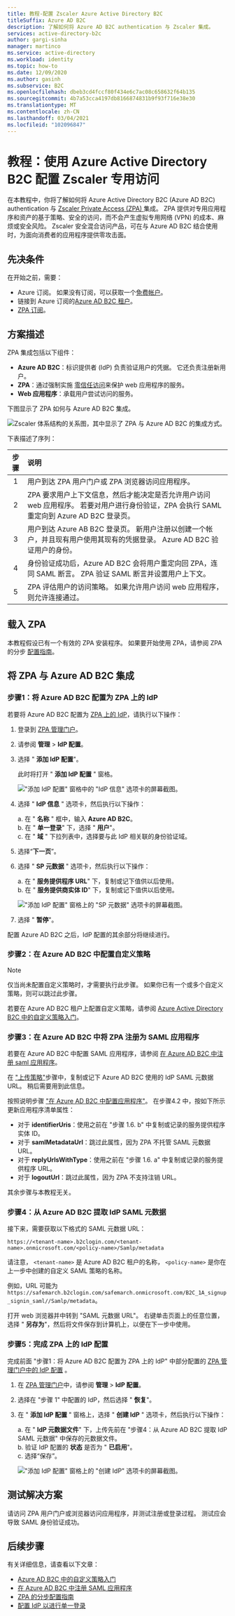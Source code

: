 ```yaml
---
title: 教程-配置 Zscaler Azure Active Directory B2C
titleSuffix: Azure AD B2C
description: 了解如何将 Azure AD B2C authentication 与 Zscaler 集成。
services: active-directory-b2c
author: gargi-sinha
manager: martinco
ms.service: active-directory
ms.workload: identity
ms.topic: how-to
ms.date: 12/09/2020
ms.author: gasinh
ms.subservice: B2C
ms.openlocfilehash: dbeb3cd4fccf80f434e6c7ac08c658632f64b135
ms.sourcegitcommit: 4b7a53cca4197db8166874831b9f93f716e38e30
ms.translationtype: MT
ms.contentlocale: zh-CN
ms.lasthandoff: 03/04/2021
ms.locfileid: "102096847"
---
```

# <a name="tutorial-configure-zscaler-private-access-with-azure-active-directory-b2c"></a>教程：使用 Azure Active Directory B2C 配置 Zscaler 专用访问

在本教程中，你将了解如何将 Azure Active Directory B2C (Azure AD B2C) authentication 与 [Zscaler Private Access (ZPA) ](https://www.zscaler.com/products/zscaler-private-access)集成。 ZPA 提供对专用应用程序和资产的基于策略、安全的访问，而不会产生虚拟专用网络 (VPN) 的成本、麻烦或安全风险。 Zscaler 安全混合访问产品，可在与 Azure AD B2C 结合使用时，为面向消费者的应用程序提供零攻击面。

## <a name="prerequisites"></a>先决条件

在开始之前，需要：

- Azure 订阅。 如果没有订阅，可以获取一个[免费帐户](https://azure.microsoft.com/free/)。  
- 链接到 Azure 订阅的[Azure AD B2C 租户](./tutorial-create-tenant.md)。  
- [ZPA 订阅](https://azuremarketplace.microsoft.com/marketplace/apps/aad.zscalerprivateaccess?tab=Overview)。

## <a name="scenario-description"></a>方案描述

ZPA 集成包括以下组件：

- **Azure AD B2C**：标识提供者 (IdP) 负责验证用户的凭据。 它还负责注册新用户。  
- **ZPA**：通过强制实施 [零信任访问](https://www.microsoft.com/security/blog/2018/12/17/zero-trust-part-1-identity-and-access-management/#:~:text=Azure%20Active%20Directory%20%28Azure%20AD%29%20provides%20the%20strong%2C,to%20express%20their%20access%20requirements%20in%20simple%20terms.)来保护 web 应用程序的服务。  
- **Web 应用程序**：承载用户尝试访问的服务。

下图显示了 ZPA 如何与 Azure AD B2C 集成。

![Zscaler 体系结构的关系图，其中显示了 ZPA 与 Azure AD B2C 的集成方式。](media/partner-zscaler/zscaler-architecture-diagram.png)

下表描述了序列：

|步骤 | 说明 |
| :-----:| :-----------|
| 1 | 用户到达 ZPA 用户门户或 ZPA 浏览器访问应用程序。
| 2 | ZPA 要求用户上下文信息，然后才能决定是否允许用户访问 web 应用程序。 若要对用户进行身份验证，ZPA 会执行 SAML 重定向到 Azure AD B2C 登录页。  
| 3 | 用户到达 Azure AB B2C 登录页。 新用户注册以创建一个帐户，并且现有用户使用其现有的凭据登录。 Azure AD B2C 验证用户的身份。
| 4 | 身份验证成功后，Azure AD B2C 会将用户重定向回 ZPA，连同 SAML 断言。 ZPA 验证 SAML 断言并设置用户上下文。
| 5 | ZPA 评估用户的访问策略。 如果允许用户访问 web 应用程序，则允许连接通过。

## <a name="onboard-to-zpa"></a>载入 ZPA

本教程假设已有一个有效的 ZPA 安装程序。 如果要开始使用 ZPA，请参阅 ZPA 的分步 [配置指南](https://help.zscaler.com/zpa/step-step-configuration-guide-zpa)。

## <a name="integrate-zpa-with-azure-ad-b2c"></a>将 ZPA 与 Azure AD B2C 集成

### <a name="step-1-configure-azure-ad-b2c-as-an-idp-on-zpa"></a>步骤1：将 Azure AD B2C 配置为 ZPA 上的 IdP

若要将 Azure AD B2C 配置为 [ZPA 上的 IdP](https://help.zscaler.com/zpa/configuring-idp-single-sign)，请执行以下操作：

1. 登录到 [ZPA 管理门户](https://admin.private.zscaler.com)。

1. 请参阅 **管理**  >  **IdP 配置**。

1. 选择 " **添加 IdP 配置**"。

   此时将打开 " **添加 IdP 配置** " 窗格。

   !["添加 IdP 配置" 窗格中的 "IdP 信息" 选项卡的屏幕截图。](media/partner-zscaler/add-idp-configuration.png)

1. 选择 " **IdP 信息** " 选项卡，然后执行以下操作：

   a. 在 " **名称** " 框中，输入 **Azure AD B2C**。  
   b. 在 " **单一登录**" 下，选择 " **用户**"。  
   c. 在 " **域** " 下拉列表中，选择要与此 IdP 相关联的身份验证域。

1. 选择“**下一页**”。

1. 选择 " **SP 元数据** " 选项卡，然后执行以下操作：

   a. 在 " **服务提供程序 URL**" 下，复制或记下值供以后使用。  
   b. 在 " **服务提供商实体 ID**" 下，复制或记下值供以后使用。

   !["添加 IdP 配置" 窗格上的 "SP 元数据" 选项卡的屏幕截图。](media/partner-zscaler/sp-metadata.png)

1. 选择 " **暂停**"。

配置 Azure AD B2C 之后，IdP 配置的其余部分将继续进行。

### <a name="step-2-configure-custom-policies-in-azure-ad-b2c"></a>步骤2：在 Azure AD B2C 中配置自定义策略

>[!Note]
>仅当尚未配置自定义策略时，才需要执行此步骤。 如果你已有一个或多个自定义策略，则可以跳过此步骤。

若要在 Azure AD B2C 租户上配置自定义策略，请参阅 [Azure Active Directory B2C 中的自定义策略入门](./custom-policy-get-started.md)。

### <a name="step-3-register-zpa-as-a-saml-application-in-azure-ad-b2c"></a>步骤3：在 Azure AD B2C 中将 ZPA 注册为 SAML 应用程序

若要在 Azure AD B2C 中配置 SAML 应用程序，请参阅 [在 Azure AD B2C 中注册 saml 应用程序](./saml-service-provider.md)。 

在 ["上传策略"](./saml-service-provider.md#upload-your-policy)步骤中，复制或记下 Azure AD B2C 使用的 IdP SAML 元数据 URL。 稍后需要用到此信息。

按照说明步骤 ["在 Azure AD B2C 中配置应用程序"](./saml-service-provider.md#configure-your-application-in-azure-ad-b2c)。 在步骤4.2 中，按如下所示更新应用程序清单属性：

- 对于 **identifierUris**：使用之前在 "步骤 1.6. b" 中复制或记录的服务提供程序实体 ID。  
- 对于 **samlMetadataUrl**：跳过此属性，因为 ZPA 不托管 SAML 元数据 URL。  
- 对于 **replyUrlsWithType**：使用之前在 "步骤 1.6. a" 中复制或记录的服务提供程序 URL。  
- 对于 **logoutUrl**：跳过此属性，因为 ZPA 不支持注销 URL。

其余步骤与本教程无关。

### <a name="step-4-extract-the-idp-saml-metadata-from-azure-ad-b2c"></a>步骤4：从 Azure AD B2C 提取 IdP SAML 元数据

接下来，需要获取以下格式的 SAML 元数据 URL：

```https://<tenant-name>.b2clogin.com/<tenant-name>.onmicrosoft.com/<policy-name>/Samlp/metadata```

请注意， `<tenant-name>` 是 Azure AD B2C 租户的名称， `<policy-name>` 是你在上一步中创建的自定义 SAML 策略的名称。

例如，URL 可能为 `https://safemarch.b2clogin.com/safemarch.onmicrosoft.com/B2C_1A_signup_signin_saml//Samlp/metadata`。

打开 web 浏览器并中转到 "SAML 元数据 URL"。 右键单击页面上的任意位置，选择 " **另存为**"，然后将文件保存到计算机上，以便在下一步中使用。

### <a name="step-5-complete-the-idp-configuration-on-zpa"></a>步骤5：完成 ZPA 上的 IdP 配置

完成前面 "步骤1：将 Azure AD B2C 配置为 ZPA 上的 IdP" 中部分配置的 [ZPA 管理门户中的 IdP 配置](https://help.zscaler.com/zpa/configuring-idp-single-sign) 。

1. 在 [ZPA 管理门户](https://admin.private.zscaler.com)中，请参阅 **管理**  >  **IdP 配置**。

1. 选择在 "步骤 1" 中配置的 IdP，然后选择 " **恢复**"。

1. 在 " **添加 IdP 配置** " 窗格上，选择 " **创建 IdP** " 选项卡，然后执行以下操作：

   a. 在 " **IdP 元数据文件**" 下，上传先前在 "步骤4：从 Azure AD B2C 提取 IdP SAML 元数据" 中保存的元数据文件。  
   b. 验证 IdP 配置的 **状态** 是否为 " **已启用**"。  
   c. 选择“保存”。

   !["添加 IdP 配置" 窗格上的 "创建 IdP" 选项卡的屏幕截图。](media/partner-zscaler/create-idp.png)

## <a name="test-the-solution"></a>测试解决方案

请访问 ZPA 用户门户或浏览器访问应用程序，并测试注册或登录过程。 测试应会导致 SAML 身份验证成功。

## <a name="next-steps"></a>后续步骤

有关详细信息，请查看以下文章：

- [Azure AD B2C 中的自定义策略入门](./custom-policy-get-started.md)
- [在 Azure AD B2C 中注册 SAML 应用程序](./saml-service-provider.md)
- [ZPA 的分步配置指南](https://help.zscaler.com/zpa/step-step-configuration-guide-zpa)
- [配置 IdP 以进行单一登录](https://help.zscaler.com/zpa/configuring-idp-single-sign)